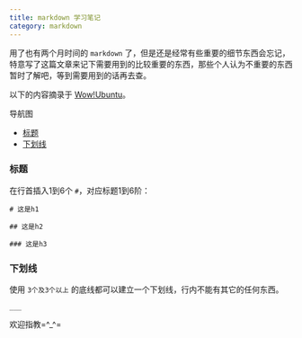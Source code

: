```yaml
---
title: markdown 学习笔记
category: markdown
---
```


用了也有两个月时间的 `markdown` 了，但是还是经常有些重要的细节东西会忘记，特意写了这篇文章来记下需要用到的比较重要的东西，那些个人认为不重要的东西暂时了解吧，等到需要用到的话再去查。

以下的内容摘录于 [Wow!Ubuntu](http://wowubuntu.com/markdown/#header)。

导航图

- [标题](#title)
- [下划线](#underline) 

<h3 id="title">标题</h3>

在行首插入1到6个 `#`，对应标题1到6阶：

    # 这是h1
    
    ## 这是h2
    
    ### 这是h3

<h3 id="underline">下划线</h3>

使用 `3个及3个以上` 的底线都可以建立一个下划线，行内不能有其它的任何东西。

    ___

欢迎指教=^_^=
